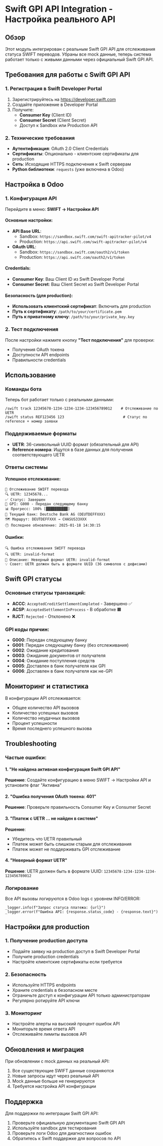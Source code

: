 # Swift GPI API Integration - Настройка реального API

## Обзор

Этот модуль интегрирован с реальным Swift GPI API для отслеживания статуса SWIFT переводов. Убраны все mock данные, теперь система работает только с живыми данными через официальный Swift GPI API.

## Требования для работы с Swift GPI API

### 1. Регистрация в Swift Developer Portal

1. Зарегистрируйтесь на https://developer.swift.com
2. Создайте приложение в Developer Portal
3. Получите:
   - **Consumer Key** (Client ID)
   - **Consumer Secret** (Client Secret)
   - Доступ к Sandbox или Production API

### 2. Технические требования

- **Аутентификация**: OAuth 2.0 Client Credentials
- **Сертификаты**: Опционально - клиентские сертификаты для production
- **Сеть**: Исходящие HTTPS подключения к Swift серверам
- **Python библиотеки**: `requests` (уже включена в Odoo)

## Настройка в Odoo

### 1. Конфигурация API

Перейдите в меню: **SWIFT → Настройки API**

#### Основные настройки:
- **API Base URL**: 
  - Sandbox: `https://sandbox.swift.com/swift-apitracker-pilot/v4`
  - Production: `https://api.swift.com/swift-apitracker-pilot/v4`
- **OAuth URL**:
  - Sandbox: `https://sandbox.swift.com/oauth2/v1/token`
  - Production: `https://api.swift.com/oauth2/v1/token`

#### Credentials:
- **Consumer Key**: Ваш Client ID из Swift Developer Portal
- **Consumer Secret**: Ваш Client Secret из Swift Developer Portal

#### Безопасность (для production):
- **Использовать клиентский сертификат**: Включить для production
- **Путь к сертификату**: `/path/to/your/certificate.pem`
- **Путь к приватному ключу**: `/path/to/your/private_key.key`

### 2. Тест подключения

После настройки нажмите кнопку **"Тест подключения"** для проверки:
- Получения OAuth токена
- Доступности API endpoints
- Правильности credentials

## Использование

### Команды бота

Теперь бот работает только с реальными данными:

```
/swift track 12345678-1234-1234-1234-123456789012    # Отслеживание по UETR
/swift status REF123456 123                           # Статус по reference + номер заявки
```

### Поддерживаемые форматы

- **UETR**: 36-символьный UUID формат (обязательный для API)
- **Reference номера**: Ищутся в базе данных для получения соответствующего UETR

### Ответы системы

#### Успешное отслеживание:
```
📍 Отслеживание SWIFT перевода
🔍 UETR: 12345678...
✅ Статус: Завершен
🔧 GPI: G000 - Передан следующему банку
📊 Прогресс: 100% [▓▓▓▓▓▓▓▓▓▓]
🏦 Текущий банк: Deutsche Bank AG (DEUTDEFFXXX)
🗺️ Маршрут: DEUTDEFFXXX → CHASUS33XXX
🕐 Последнее обновление: 2025-01-18 14:30:15
```

#### Ошибки:
```
🔍 Ошибка отслеживания SWIFT перевода
🔍 UETR: invalid-format
📝 Описание: Неверный формат UETR: invalid-format
💡 Совет: UETR должен быть в формате UUID (36 символов с дефисами)
```

## Swift GPI статусы

### Основные статусы транзакций:
- **ACCC**: `AcceptedCreditSettlementCompleted` - Завершено ✅
- **ACSP**: `AcceptedSettlementInProcess` - В обработке 🟧
- **RJCT**: `Rejected` - Отклонено ❌

### GPI коды причин:
- **G000**: Передан следующему банку
- **G001**: Передан следующему банку (без отслеживания)
- **G002**: Ожидание кредитования
- **G003**: Ожидание документов от получателя
- **G004**: Ожидание поступления средств
- **G005**: Доставлен в банк получателя как GPI
- **G006**: Доставлен в банк получателя как не-GPI

## Мониторинг и статистика

В конфигурации API отслеживается:
- Общее количество API вызовов
- Количество успешных вызовов
- Количество неудачных вызовов
- Процент успешности
- Время последнего успешного вызова

## Troubleshooting

### Частые ошибки:

#### 1. "Не найдена активная конфигурация Swift GPI API"
**Решение**: Создайте конфигурацию в меню SWIFT → Настройки API и установите флаг "Активна"

#### 2. "Ошибка получения OAuth токена: 401"
**Решение**: Проверьте правильность Consumer Key и Consumer Secret

#### 3. "Платеж с UETR ... не найден в системе"
**Решение**: 
- Убедитесь что UETR правильный
- Платеж может быть слишком старым для отслеживания
- Платеж может не поддерживать GPI отслеживание

#### 4. "Неверный формат UETR"
**Решение**: UETR должен быть в формате UUID: `12345678-1234-1234-1234-123456789012`

### Логирование

Все API вызовы логируются в Odoo logs с уровнем INFO/ERROR:
```
_logger.info(f"Запрос статуса платежа: {url}")
_logger.error(f"Ошибка API: {response.status_code} - {response.text}")
```

## Настройки для production

### 1. Получение production доступа
- Подайте заявку на production доступ в Swift Developer Portal
- Получите production credentials
- Настройте клиентские сертификаты если требуется

### 2. Безопасность
- Используйте HTTPS endpoints
- Храните credentials в безопасном месте
- Ограничьте доступ к конфигурации API только администраторам
- Регулярно ротируйте API ключи

### 3. Мониторинг
- Настройте алерты на высокий процент ошибок API
- Мониторьте время ответа API
- Отслеживайте лимиты вызовов API

## Обновления и миграция

При обновлении с mock данных на реальный API:
1. Все существующие SWIFT данные сохраняются
2. Новые запросы идут через реальный API
3. Mock данные больше не генерируются
4. Требуется настройка API конфигурации

## Поддержка

Для поддержки по интеграции Swift GPI API:
1. Проверьте официальную документацию Swift GPI API
2. Используйте sandbox для тестирования
3. Проверьте логи Odoo для диагностики ошибок
4. Обратитесь к Swift поддержке для вопросов по API 